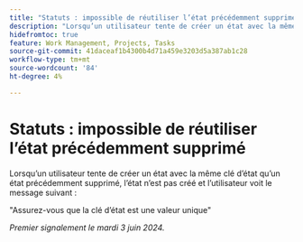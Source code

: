 ```yaml
---
title: "Statuts : impossible de réutiliser l’état précédemment supprimé"
description: "Lorsqu’un utilisateur tente de créer un état avec la même clé d’état qu’un état précédemment supprimé, l’état n’est pas créé et un message s’affiche."
hidefromtoc: true
feature: Work Management, Projects, Tasks
source-git-commit: 41daceaf1b4300b4d71a459e3203d5a387ab1c28
workflow-type: tm+mt
source-wordcount: '84'
ht-degree: 4%

---
```



# Statuts : impossible de réutiliser l’état précédemment supprimé

Lorsqu’un utilisateur tente de créer un état avec la même clé d’état qu’un état précédemment supprimé, l’état n’est pas créé et l’utilisateur voit le message suivant :

&quot;Assurez-vous que la clé d’état est une valeur unique&quot;

_Premier signalement le mardi 3 juin 2024._
